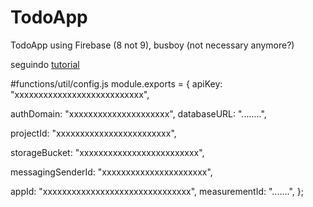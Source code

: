 # TodoApp
TodoApp using Firebase (8 not 9), busboy (not necessary anymore?)

seguindo [tutorial](https://www.freecodecamp.org/news/how-to-build-a-todo-application-using-reactjs-and-firebase/)

#functions/util/config.js
module.exports = {
  apiKey: "xxxxxxxxxxxxxxxxxxxxxxxxxxx",

  authDomain: "xxxxxxxxxxxxxxxxxxxxx",
  databaseURL: "........",

  projectId: "xxxxxxxxxxxxxxxxxxxxxxxx",

  storageBucket: "xxxxxxxxxxxxxxxxxxxxxxxxx",

  messagingSenderId: "xxxxxxxxxxxxxxxxxxxxxx",

  appId: "xxxxxxxxxxxxxxxxxxxxxxxxxxxxxxx",
  measurementId: ".......",
};

